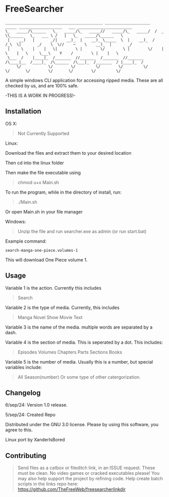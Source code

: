 # FreeSearcher 
```
___________________________________________ ____________________   _____ ___________________   ___ ________________________  
\_   _____/\______   \_   _____/\_   _____//   _____/\_   _____/  /  _  \\______   \_   ___ \ /   |   \_   _____/\______   \ 
 |    __)   |       _/|    __)_  |    __)_ \_____  \  |    __)_  /  /_\  \|       _/    \  \//    ~    \    __)_  |       _/ 
 |     \    |    |   \|        \ |        \/        \ |        \/    |    \    |   \     \___\    Y    /        \ |    |   \ 
 \___  /    |____|_  /_______  //_______  /_______  //_______  /\____|__  /____|_  /\______  /\___|_  /_______  / |____|_  / 
     \/            \/        \/         \/        \/         \/         \/       \/        \/       \/        \/         \/
```

A simple windows CLI application for accessing ripped media. These are all checked by us, and are 100% safe.

-THIS IS A WORK IN PROGRESS!-

## Installation

OS X:

> Not Currently Supported

Linux:

Download the files and extract them to your desired location

Then cd into the linux folder

Then make the file executable using

>  chmod u+x Main.sh

To run the program, while in the directory of install, run:

> ./Main.sh

Or open Main.sh in your file manager

Windows:

> Unzip the file and run searcher.exe as admin (or run start.bat)

Example command:
```
search-manga-one-piece.volumes-1
```
This will download One Piece volume 1.

## Usage 

Variable 1 is the action. Currently this includes

>Search

Variable 2 is the type of media. Currently, this includes

>Manga
>Novel
>Show
>Movie
>Text

Variable 3 is the name of the media. multiple words are separated by a dash.

Variable 4 is the section of media. This is seperated by a dot. This includes:

>Episodes
>Volumes
>Chapters
>Parts
>Sections
>Books

Variable 5 is the number of media. Usually this is a number, but special variables include:

>All
>Season(number)
>Or some type of other catergorization.

## Changelog

6/sep/24: Version 1.0 release.

5/sep/24: Created Repo

Distributed under the GNU 3.0 license. Please by using this software, you agree to this.

Linux port by XanderIsBored

## Contributing

> Send files as a catbox or fileditch link, in an ISSUE request. These must be clean. No video games or cracked executables please!
> You may also help support the project by refining code.
Help create batch scripts in the links repo here: https://github.com/TheFreeWeb/freesearcherlinkdir
